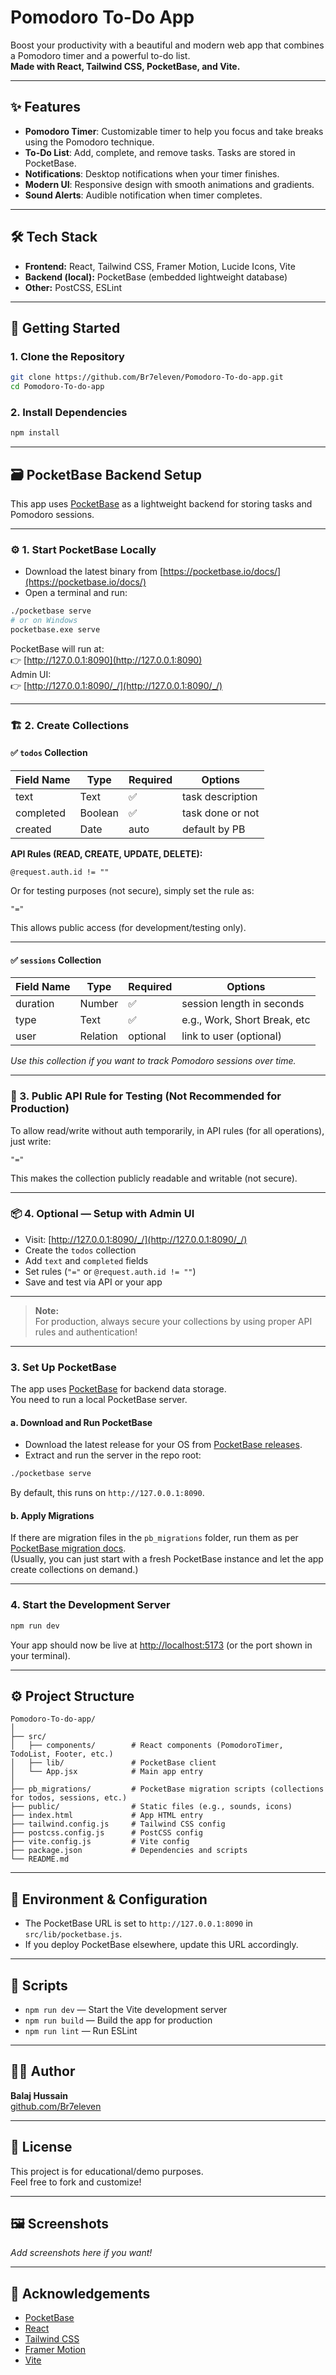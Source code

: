 # Pomodoro To-Do App

Boost your productivity with a beautiful and modern web app that combines a Pomodoro timer and a powerful to-do list.  
**Made with React, Tailwind CSS, PocketBase, and Vite.**

---

## ✨ Features

- **Pomodoro Timer**: Customizable timer to help you focus and take breaks using the Pomodoro technique.
- **To-Do List**: Add, complete, and remove tasks. Tasks are stored in PocketBase.
- **Notifications**: Desktop notifications when your timer finishes.
- **Modern UI**: Responsive design with smooth animations and gradients.
- **Sound Alerts**: Audible notification when timer completes.

---

## 🛠️ Tech Stack

- **Frontend:** React, Tailwind CSS, Framer Motion, Lucide Icons, Vite
- **Backend (local):** PocketBase (embedded lightweight database)
- **Other:** PostCSS, ESLint

---

## 🚀 Getting Started

### 1. Clone the Repository

```bash
git clone https://github.com/Br7eleven/Pomodoro-To-do-app.git
cd Pomodoro-To-do-app
```

### 2. Install Dependencies

```bash
npm install
```

---

## 🗃️ PocketBase Backend Setup

This app uses [PocketBase](https://pocketbase.io/) as a lightweight backend for storing tasks and Pomodoro sessions.

---

### ⚙️ 1. Start PocketBase Locally

- Download the latest binary from [https://pocketbase.io/docs/](https://pocketbase.io/docs/)
- Open a terminal and run:

```bash
./pocketbase serve
# or on Windows
pocketbase.exe serve
```

PocketBase will run at:  
👉 [http://127.0.0.1:8090](http://127.0.0.1:8090)  
Admin UI:  
👉 [http://127.0.0.1:8090/_/](http://127.0.0.1:8090/_/)

---

### 🏗️ 2. Create Collections

#### ✅ `todos` Collection

| Field Name | Type     | Required | Options           |
|------------|----------|----------|-------------------|
| text       | Text     | ✅       | task description  |
| completed  | Boolean  | ✅       | task done or not  |
| created    | Date     | auto     | default by PB     |

**API Rules (READ, CREATE, UPDATE, DELETE):**

```
@request.auth.id != ""
```
Or for testing purposes (not secure), simply set the rule as:
```
"="
```
This allows public access (for development/testing only).

---

#### ✅ `sessions` Collection

| Field Name | Type     | Required | Options                     |
|------------|----------|----------|-----------------------------|
| duration   | Number   | ✅       | session length in seconds   |
| type       | Text     | ✅       | e.g., Work, Short Break, etc|
| user       | Relation | optional | link to user (optional)     |

_Use this collection if you want to track Pomodoro sessions over time._

---

### 🔐 3. Public API Rule for Testing (Not Recommended for Production)

To allow read/write without auth temporarily, in API rules (for all operations), just write:
```
"="
```
This makes the collection publicly readable and writable (not secure).

---

### 📦 4. Optional — Setup with Admin UI

- Visit: [http://127.0.0.1:8090/_/](http://127.0.0.1:8090/_/)
- Create the `todos` collection
- Add `text` and `completed` fields
- Set rules (`"="` or `@request.auth.id != ""`)
- Save and test via API or your app

---

> **Note:**  
> For production, always secure your collections by using proper API rules and authentication!

---

### 3. Set Up PocketBase

The app uses [PocketBase](https://pocketbase.io) for backend data storage.  
You need to run a local PocketBase server.

#### a. Download and Run PocketBase

- Download the latest release for your OS from [PocketBase releases](https://github.com/pocketbase/pocketbase/releases).
- Extract and run the server in the repo root:

```bash
./pocketbase serve
```
By default, this runs on `http://127.0.0.1:8090`.

#### b. Apply Migrations

If there are migration files in the `pb_migrations` folder, run them as per [PocketBase migration docs](https://pocketbase.io/docs/migrations/).  
(Usually, you can just start with a fresh PocketBase instance and let the app create collections on demand.)

---

### 4. Start the Development Server

```bash
npm run dev
```

Your app should now be live at [http://localhost:5173](http://localhost:5173) (or the port shown in your terminal).

---

## ⚙️ Project Structure

```
Pomodoro-To-do-app/
│
├── src/
│   ├── components/        # React components (PomodoroTimer, TodoList, Footer, etc.)
│   ├── lib/               # PocketBase client
│   └── App.jsx            # Main app entry
│
├── pb_migrations/         # PocketBase migration scripts (collections for todos, sessions, etc.)
├── public/                # Static files (e.g., sounds, icons)
├── index.html             # App HTML entry
├── tailwind.config.js     # Tailwind CSS config
├── postcss.config.js      # PostCSS config
├── vite.config.js         # Vite config
├── package.json           # Dependencies and scripts
└── README.md
```

---

## 🔑 Environment & Configuration

- The PocketBase URL is set to `http://127.0.0.1:8090` in `src/lib/pocketbase.js`.
- If you deploy PocketBase elsewhere, update this URL accordingly.

---

## 📝 Scripts

- `npm run dev` — Start the Vite development server
- `npm run build` — Build the app for production
- `npm run lint` — Run ESLint

---

## 👨‍💻 Author

**Balaj Hussain**  
[github.com/Br7eleven](https://github.com/Br7eleven)

---

## 📄 License

This project is for educational/demo purposes.  
Feel free to fork and customize!

---

## 🖼️ Screenshots

_Add screenshots here if you want!_

---

## 🙏 Acknowledgements

- [PocketBase](https://pocketbase.io)
- [React](https://react.dev)
- [Tailwind CSS](https://tailwindcss.com)
- [Framer Motion](https://www.framer.com/motion/)
- [Vite](https://vitejs.dev/)
